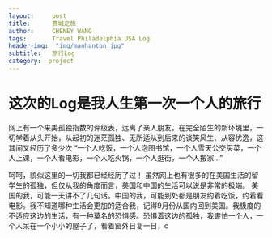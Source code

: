 ```yaml
---
layout:     post
title:      费城之旅
author:     CHENEY WANG
tags: 		Travel Philadelphia USA Log
header-img:  "img/manhanton.jpg"
subtitle:  	旅行Log
category:  project
---
```

<!-- Start Writing Below in Markdown -->

# 这次的Log是我人生第一次一个人的旅行
网上有一个来美孤独指数的评级表，远离了亲人朋友，在完全陌生的新环境里，一切学着从头开始，从起初的迷茫孤独、无所适从到后来的谈笑风生、从容优逸，这其间又经历了多少次 “一个人吃饭，一个人泡图书馆，一个人雪天公交买菜，一个人上课，一个人看电影，一个人吃火锅，一个人逛街，一个人搬家...”

呵呵，貌似这里的一切我都已经经历了过！ 虽然网上也有很多的在美国生活的留学生的孤独，但仅从我的角度而言，美国和中国的生活可以说是非常的极端。
美国的我，可能一天讲不了几句话。中国的我，可能到处都是朋友约着吃饭，约着看电影。我不知道哪种生活会更加的适合我，记得9月份从国内回到美国。我极度的不适应这边的生活，有一种莫名的恐惧感。恐惧着这边的孤独，我害怕一个人，一个人呆在一个小小的屋子了，看着窗外日复一日，c